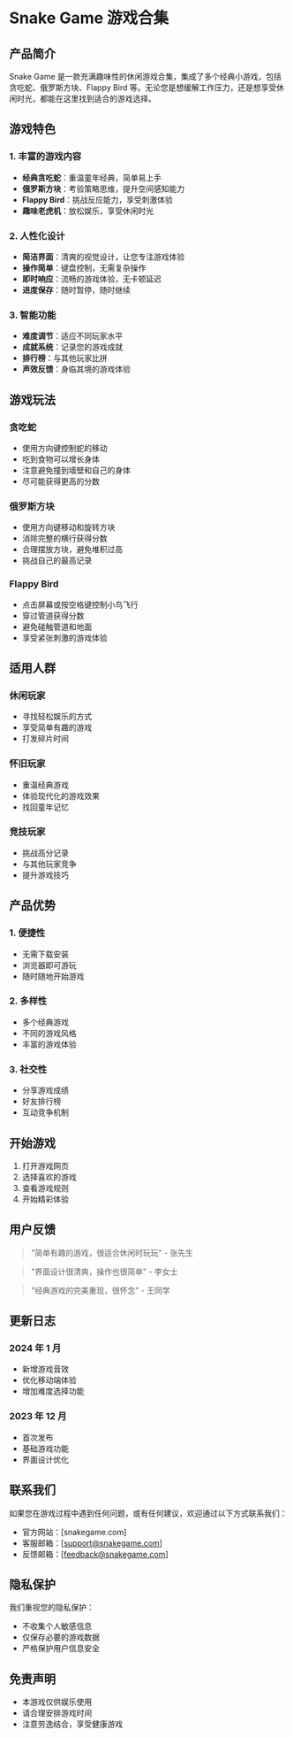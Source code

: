 # Snake Game 游戏合集

## 产品简介

Snake Game 是一款充满趣味性的休闲游戏合集，集成了多个经典小游戏，包括贪吃蛇、俄罗斯方块、Flappy Bird 等。无论您是想缓解工作压力，还是想享受休闲时光，都能在这里找到适合的游戏选择。

## 游戏特色

### 1. 丰富的游戏内容

- **经典贪吃蛇**：重温童年经典，简单易上手
- **俄罗斯方块**：考验策略思维，提升空间感知能力
- **Flappy Bird**：挑战反应能力，享受刺激体验
- **趣味老虎机**：放松娱乐，享受休闲时光

### 2. 人性化设计

- **简洁界面**：清爽的视觉设计，让您专注游戏体验
- **操作简单**：键盘控制，无需复杂操作
- **即时响应**：流畅的游戏体验，无卡顿延迟
- **进度保存**：随时暂停，随时继续

### 3. 智能功能

- **难度调节**：适应不同玩家水平
- **成就系统**：记录您的游戏成就
- **排行榜**：与其他玩家比拼
- **声效反馈**：身临其境的游戏体验

## 游戏玩法

### 贪吃蛇

- 使用方向键控制蛇的移动
- 吃到食物可以增长身体
- 注意避免撞到墙壁和自己的身体
- 尽可能获得更高的分数

### 俄罗斯方块

- 使用方向键移动和旋转方块
- 消除完整的横行获得分数
- 合理摆放方块，避免堆积过高
- 挑战自己的最高记录

### Flappy Bird

- 点击屏幕或按空格键控制小鸟飞行
- 穿过管道获得分数
- 避免碰触管道和地面
- 享受紧张刺激的游戏体验

## 适用人群

### 休闲玩家

- 寻找轻松娱乐的方式
- 享受简单有趣的游戏
- 打发碎片时间

### 怀旧玩家

- 重温经典游戏
- 体验现代化的游戏效果
- 找回童年记忆

### 竞技玩家

- 挑战高分记录
- 与其他玩家竞争
- 提升游戏技巧

## 产品优势

### 1. 便捷性

- 无需下载安装
- 浏览器即可游玩
- 随时随地开始游戏

### 2. 多样性

- 多个经典游戏
- 不同的游戏风格
- 丰富的游戏体验

### 3. 社交性

- 分享游戏成绩
- 好友排行榜
- 互动竞争机制

## 开始游戏

1. 打开游戏网页
2. 选择喜欢的游戏
3. 查看游戏规则
4. 开始精彩体验

## 用户反馈

> "简单有趣的游戏，很适合休闲时玩玩" - 张先生

> "界面设计很清爽，操作也很简单" - 李女士

> "经典游戏的完美重现，很怀念" - 王同学

## 更新日志

### 2024 年 1 月

- 新增游戏音效
- 优化移动端体验
- 增加难度选择功能

### 2023 年 12 月

- 首次发布
- 基础游戏功能
- 界面设计优化

## 联系我们

如果您在游戏过程中遇到任何问题，或有任何建议，欢迎通过以下方式联系我们：

- 官方网站：[snakegame.com]
- 客服邮箱：[support@snakegame.com]
- 反馈邮箱：[feedback@snakegame.com]

## 隐私保护

我们重视您的隐私保护：

- 不收集个人敏感信息
- 仅保存必要的游戏数据
- 严格保护用户信息安全

## 免责声明

- 本游戏仅供娱乐使用
- 请合理安排游戏时间
- 注意劳逸结合，享受健康游戏
